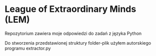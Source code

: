 # League of Extraordinary Minds (LEM)
Repozytorium zawiera moje odpowiedzi do zadań z języka Python

Do stworzenia przedstawionej struktury folder-plik użyłem autorskiego programu extractor.py